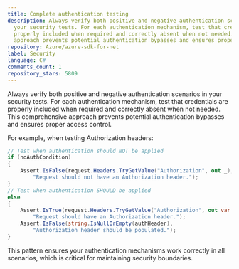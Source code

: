 ```yaml
---
title: Complete authentication testing
description: Always verify both positive and negative authentication scenarios in
  your security tests. For each authentication mechanism, test that credentials are
  properly included when required and correctly absent when not needed. This comprehensive
  approach prevents potential authentication bypasses and ensures proper access control.
repository: Azure/azure-sdk-for-net
label: Security
language: C#
comments_count: 1
repository_stars: 5809
---
```


Always verify both positive and negative authentication scenarios in your security tests. For each authentication mechanism, test that credentials are properly included when required and correctly absent when not needed. This comprehensive approach prevents potential authentication bypasses and ensures proper access control.

For example, when testing Authorization headers:

```csharp
// Test when authentication should NOT be applied
if (noAuthCondition)
{
    Assert.IsFalse(request.Headers.TryGetValue("Authorization", out _), 
        "Request should not have an Authorization header.");
}
// Test when authentication SHOULD be applied
else
{
    Assert.IsTrue(request.Headers.TryGetValue("Authorization", out var authHeader), 
        "Request should have an Authorization header.");
    Assert.IsFalse(string.IsNullOrEmpty(authHeader), 
        "Authorization header should be populated.");
}
```

This pattern ensures your authentication mechanisms work correctly in all scenarios, which is critical for maintaining security boundaries.
